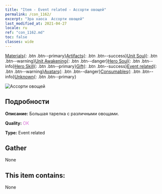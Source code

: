 ```yaml
---
title: "Item - Event related - Ассорти овощей"
permalink: /con_1162/
excerpt: "Эра хаоса  Ассорти овощей"
last_modified_at: 2021-04-27
locale: ru
ref: "con_1162.md"
toc: false
classes: wide
---
```

 [Materials](/ItemsRU/){: .btn .btn--primary}[Artifacts](/ItemsRU/Artifacts/){: .btn .btn--success}[Unit Soul](/ItemsRU/UnitSoul/){: .btn .btn--warning}[Unit Awakening](/ItemsRU/UnitAwakening/){: .btn .btn--danger}[Hero Soul](/ItemsRU/HeroSoul/){: .btn .btn--info}[Hero Skill](/ItemsRU/HeroSkill/){: .btn .btn--primary}[Gift](/ItemsRU/Gift/){: .btn .btn--success}[Event related](/ItemsRU/Events/){: .btn .btn--warning}[Avatars](/ItemsRU/Avatars/){: .btn .btn--danger}[Consumables](/ItemsRU/Consumables/){: .btn .btn--info}[Unknown](/ItemsRU/Unknown/){: .btn .btn--primary}

 ![Ассорти овощей](/images/t/i_8150012.png)

## Подробности
 **Описание:** Большая тарелка с различными овощами.

 **Quality:** <span style="color: #DA70D6">OK</span>

 **Type:** Event related

## Gather

  None

## This item contains:

  None

